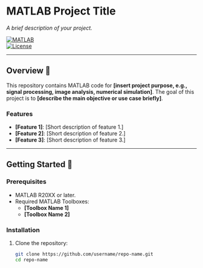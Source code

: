 # MATLAB Project Title  
*A brief description of your project.*

[![MATLAB](https://img.shields.io/badge/MATLAB-R2023b-blue)](https://www.mathworks.com/products/matlab.html)  
[![License](https://img.shields.io/badge/License-MIT-green.svg)](LICENSE)

---

## Overview 📖  
This repository contains MATLAB code for **[insert project purpose, e.g., signal processing, image analysis, numerical simulation]**. The goal of this project is to **[describe the main objective or use case briefly]**.  

### Features  
- **[Feature 1]**: [Short description of feature 1.]  
- **[Feature 2]**: [Short description of feature 2.]  
- **[Feature 3]**: [Short description of feature 3.]  

---

## Getting Started 🚀  

### Prerequisites  
- MATLAB R20XX or later.  
- Required MATLAB Toolboxes:  
  - **[Toolbox Name 1]**  
  - **[Toolbox Name 2]**  

### Installation  
1. Clone the repository:  
   ```bash
   git clone https://github.com/username/repo-name.git
   cd repo-name
